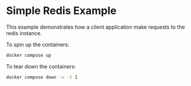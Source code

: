 # Simple Redis Example

This example demonstrates how a client application make requests to the redis instance.

To spin up the containers:

```bash
docker compose up
```

To tear down the containers:

```bash
docker compose down -v -t 1
```
